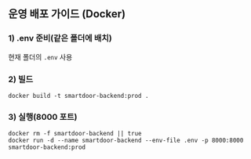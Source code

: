 ## 운영 배포 가이드 (Docker)

### 1) .env 준비(같은 폴더에 배치)
현재 폴더의 `.env` 사용

### 2) 빌드
```
docker build -t smartdoor-backend:prod .
```

### 3) 실행(8000 포트)
```
docker rm -f smartdoor-backend || true
docker run -d --name smartdoor-backend --env-file .env -p 8000:8000 smartdoor-backend:prod
```

